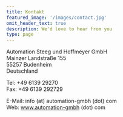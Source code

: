 ```yaml
---
title: Kontakt
featured_image: '/images/contact.jpg'
omit_header_text: true
description: We'd love to hear from you
type: page
---
```


Automation Steeg und Hoffmeyer GmbH  
Mainzer Landstraße 155  
55257 Budenheim  
Deutschland  

Tel: +49 6139 29270  
Fax: +49 6139 292729

E-Mail: info (at) automation-gmbh (dot) com  
Web: www.automation-gmbh (dot) com